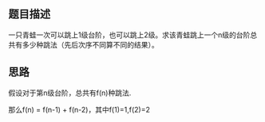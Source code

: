 ## 题目描述
一只青蛙一次可以跳上1级台阶，也可以跳上2级。求该青蛙跳上一个n级的台阶总共有多少种跳法（先后次序不同算不同的结果）。

## 思路
假设对于第n级台阶，总共有f(n)种跳法.

那么f(n) = f(n-1) + f(n-2)，其中f(1)=1,f(2)=2
